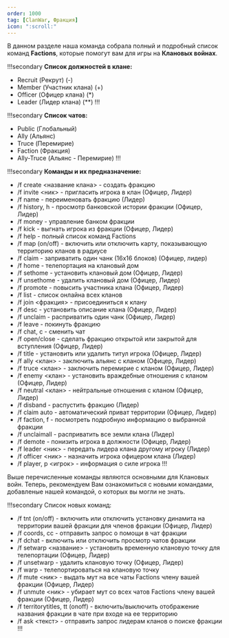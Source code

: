 ```yaml
---
order: 1000
tag: [ClanWar, Фракция]
icon: ":scroll:"
---
```

В данном разделе наша команда собрала полный и подробный список команд **Factions**, которые помогут вам для игры на **Клановых войнах**.

!!!secondary **Список должностей в клане:**

- Recruit (Рекрут) (-)
- Member (Участник клана) (+)
- Officer (Офицер клана) (*)
- Leader (Лидер клана) (**)
!!!

!!!secondary **Список чатов:**
- Public (Глобальный)
- Ally (Альянс)
- Truce (Перемирие)
- Faction (Фракция)
- Ally-Truce (Альянс - Перемирие)
!!!

!!!secondary **Команды и их предназначение:**
- /f create <название клана> - создать фракцию
- /f invite <ник> - пригласить игрока в клан (Офицер, Лидер)
- /f name - переименовать фракцию (Лидер)
- /f history, h - просмотр банковской истории фракции (Офицер, Лидер)
- /f money - управление банком фракции
- /f kick - выгнать игрока из фракции (Офицер, Лидер)
- /f help - полный список команд Factions
- /f map (on/off) - включить или отключить карту, показывающую территорию кланов в радиусе
- /f claim - заприватить один чанк (16x16 блоков) (Офицер, лидер)
- /f home - телепортация на клановый дом
- /f sethome - установить клановый дом (Офицер, Лидер)
- /f unsethome - удалить клановый дом (Офицер, Лидер)
- /f promote - повысить участника клана (Офицер, Лидер)
- /f list - список онлайна всех кланов
- /f join <фракция> - присоединиться к клану
- /f desc - установить описание клана (Офицер, Лидер)
- /f unclaim - расприватить один чанк (Офицер, Лидер)
- /f leave - покинуть фракцию
- /f chat, c - сменить чат
- /f open/close - сделать фракцию открытой или закрытой для вступления (Офицер, Лидер)
- /f title - установить или удалить титул игрока (Офицер, Лидер)
- /f ally <клан> - заключить альянс с кланом (Офицер, Лидер)
- /f truce <клан> - заключить перемирие с кланом (Офицер, Лидер)
- /f enemy <клан> - установить враждебные отношения с кланом (Офицер, Лидер)
- /f neutral <клан> - нейтральные отношения с кланом (Офицер, Лидер)
- /f disband - распустить фракцию (Лидер) 
- /f claim auto - автоматический приват территории (Офицер, Лидер)
- /f faction, f - посмотреть подробную информацию о выбранной фракции
- /f unclaimall - расприватить все земли клана (Лидер)
- /f demote - понизить игрока в должности (Офицер, Лидер)
- /f leader <ник> - передать лидера клана другому игроку (Лидер)
- /f officer <ник> - назначить игрока офицером клана (Лидер)
- /f player, p <игрок> - информация о силе игрока
!!!

Выше перечисленные команды являются основными для Клановых войн. Теперь, рекомендуем Вам ознакомиться с новыми командами, добавленые нашей командой, о которых вы могли не знать.

!!!secondary Список новых команд: 
- /f tnt (on/off) - включить или отключить установку динамита на территории вашей фракции для членов фракции (Офицер, Лидер)
- /f coords, cc - отправить запрос о помощи в чат фракции
- /f dchat - включить или отключить просмотр чатов фракции
- /f setwarp <название> - установить временную клановую точку для телепортации (Офицер, Лидер)
- /f unsetwarp - удалить клановую точку (Офицер, Лидер)
- /f warp - телепортироваться на клановую точку
- /f mute <ник> - выдать мут на все чаты Factions члену вашей фракции (Офицер, Лидер)
- /f unmute <ник> - убирает мут со всех чатов Factions члену вашей фракции (Офицер, Лидер)
- /f territorytitles, tt (onoff) - включить/выключить отображение названия фракции в чате при входе на ее территорию
- /f ask <текст> - отправить запрос лидерам кланов о поиске фракции
!!!
